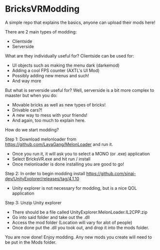 # BricksVRModding
A simple repo that explains the basics, anyone can upload their mods here!

There are 2 main types of modding:
- Clientside
- Serverside

What are they individually useful for?
Clientside can be used for:
- UI objects such as making the menu dark (darkemod)
- Adding a cool FPS counter (AXTL's UI Mod)
- Possibly adding new menus and such!
- And way more

But what is serverside useful for?
Well, serverside is a bit more complex to maaster but when you do:
- Movable bricks as well as new types of bricks!
- Drivable cars?!
- A new way to mess with your friends!
- And again, too much to explain here.

How do we start modding?

Step 1: Download melonloader from https://github.com/LavaGang/MelonLoader and run it.
 - Once you run it, it will ask you to select a MONO (or .exe) application
 - Select BricksVR.exe and hit run / install
 - Once melonloader is done installing you are good to go!

Step 2: In order to begin modding install https://github.com/sinai-dev/UnityExplorer/releases/tag/4.1.10
 - Unity explorer is not necessary for modding, but is a nice QOL application

Step 3: Unzip Unity explorer
 - There should be a file called UnityExplorer.MelonLoader.IL2CPP.zip 
 - Go into said folder and take out the .dll
 - Access the mod folder (Location will vary for alot of people)
 - Once done put the .dll you took out, and drop it into the mods folder.
 
 You are now done! Enjoy modding.
 Any new mods you create will need to be put in the Mods folder.
